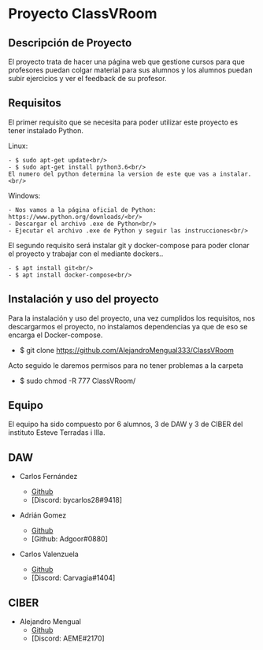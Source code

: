 # Proyecto ClassVRoom

## Descripción de Proyecto
El proyecto trata de hacer una página web que gestione cursos para que profesores puedan colgar material para sus alumnos y los alumnos puedan subir ejercicios y ver el feedback de su profesor.

## Requisitos
El primer requisito que se necesita para poder utilizar este proyecto es tener instalado Python.

  Linux: <br/>
  
    - $ sudo apt-get update<br/>
    - $ sudo apt-get install python3.6<br/>
    El numero del python determina la version de este que vas a instalar.<br/>
  
  Windows:<br/>
  
    - Nos vamos a la página oficial de Python: https://www.python.org/downloads/<br/>
    - Descargar el archivo .exe de Python<br/>
    - Ejecutar el archivo .exe de Python y seguir las instrucciones<br/>
    
    
   
   
   
   
   
  El segundo requisito será instalar git y docker-compose para poder clonar el proyecto y trabajar con el mediante dockers..<br/>
 
    - $ apt install git<br/>
    - $ apt install docker-compose<br/>
    
    
## Instalación y uso del proyecto
Para la instalación y uso del proyecto, una vez cumplidos los requisitos, nos descargarmos el proyecto, no instalamos dependencias ya que de eso se encarga el Docker-compose.<br/>

  - $ git clone https://github.com/AlejandroMengual333/ClassVRoom<br/>

Acto seguido le daremos permisos para no tener problemas a la carpeta

- $ sudo chmod -R 777 ClassVRoom/ <br/>

## Equipo
El equipo ha sido compuesto por 6 alumnos, 3 de DAW y 3 de CIBER del instituto Esteve Terradas i Illa.

## DAW

* Carlos Fernández
  * [Github](https://github.com/bycarlos28) 
  * [Discord: bycarlos28#9418]

* Adrián Gomez
  * [Github](https://github.com/AdrianOrea) 
  * [Github: Adgoor#0880]

* Carlos Valenzuela
  * [Github](https://github.com/carlosvalgar) 
  * [Discord: Carvagia#1404]
 
## CIBER

* Alejandro Mengual
  * [Github](https://github.com/AlejandroMengual333) 
  * [Discord: AEME#2170]
